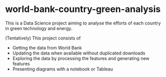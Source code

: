 # world-bank-country-green-analysis

This is a Data Science project aiming to analyse the efforts of each country in green technology and energy.

(Tentatively) This project consists of

- Getting the data from World Bank
- Updating the data when available without duplicated downloads
- Exploring the data by processing the features and generating new features
- Presenting diagrams with a notebook or Tableau
